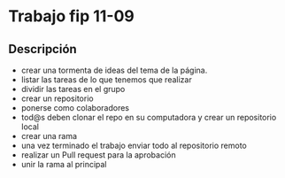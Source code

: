 # Trabajo fip 11-09

## Descripción

- crear una tormenta de ideas del tema de la página.
- listar las tareas de lo que tenemos que realizar
- dividir las tareas en el grupo
- crear un repositorio
- ponerse como colaboradores
-  tod@s deben clonar el repo en su computadora y crear un repositorio local
- crear una rama
-  una vez terminado el trabajo enviar todo al repositorio remoto
-  realizar un Pull request para la aprobación
-  unir la rama al principal     